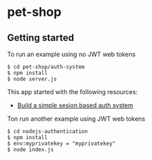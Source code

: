 # pet-shop

## Getting started 

To run an example using no JWT web tokens
```
$ cd pet-shop/auth-system
$ npm install
$ node server.js
```


This app started with the following resources:

* [Build a simple sesion based auth system](https://www.codementor.io/@mayowa.a/how-to-build-a-simple-session-based-authentication-system-with-nodejs-from-scratch-6vn67mcy3)

Ton run another example using JWT web tokens

```
$ cd nodejs-authentication
$ npm install
$ env:myprivatekey = "myprivatekey"
$ node index.js
```
